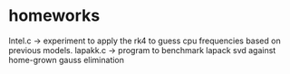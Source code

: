# homeworks

Intel.c -> experiment to apply the rk4 to guess cpu frequencies based on previous models.
lapakk.c -> program to benchmark lapack svd against home-grown gauss elimination
